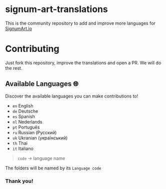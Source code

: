 # signum-art-translations

This is the community repository to add and improve more languages for [SignumArt.io](https://signumart.io)



# Contributing

Just fork this repository, improve the translations and open a PR. We will do the rest. 

## Available Languages 🌐

Discover the available languages you can make contributions to!

-   `en` English
-   `de` Deutsche
-   `es` Spanish
-   `nl` Nederlands
-   `pt` Português
-   `ru` Russian (Русский)
-   `uk` Ukranian (український)
-   `th` Thai
-   `it` Italiano

> `code` -> language name

The folders will be named by its ``Language code``

### Thank you!

